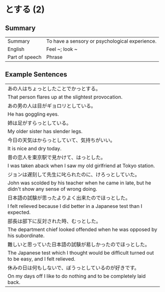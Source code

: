 # とする (2)

## Summary

<table><tr>   <td>Summary</td>   <td>To have a sensory or psychological experience.</td></tr><tr>   <td>English</td>   <td>Feel ~; look ~</td></tr><tr>   <td>Part of speech</td>   <td>Phrase</td></tr></table>

## Example Sentences

<table><tr><td>あの人はちょっとしたことでかっとする。</td></tr><tr><td>That person flares up at the slightest provocation.</td></tr><tr><td>あの男の人は目がギョロリとしている。</td></tr><tr><td>He has goggling eyes.</td></tr><tr><td>姉は足がすらっとしている。</td></tr><tr><td>My older sister has slender legs.</td></tr><tr><td>今日の天気はからっとしていて、気持ちがいい。</td></tr><tr><td>It is nice and dry today.</td></tr><tr><td>昔の恋人を東京駅で見かけて、はっとした。</td></tr><tr><td>I was taken aback when I saw my old girlfriend at Tokyo station.</td></tr><tr><td>ジョンは遅刻して先生に叱られたのに、けろっとしていた。</td></tr><tr><td>John was scolded by his teacher when he came in late, but he didn't show any sense of wrong doing.</td></tr><tr><td>日本語の試験が思ったよりよく出来たのでほっとした。</td></tr><tr><td>I felt relieved because I did better in a Japanese test than I expected.</td></tr><tr><td>部長は部下に反対された時、むっとした。</td></tr><tr><td>The department chief looked offended when he was opposed by his subordinate.</td></tr><tr><td>難しいと思っていた日本語の試験が易しかったのでほっとした。</td></tr><tr><td>The Japanese test which I thought would be difficult turned out to be easy, and I felt relieved.</td></tr><tr><td>休みの日は何もしないで、ぼうっとしているのが好きです。</td></tr><tr><td>On my days off I like to do nothing and to be completely laid back.</td></tr></table>

